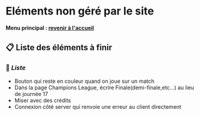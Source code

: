 # Eléments non géré par le site

**Menu principal : [revenir à l'accueil](/readme.md)**

## 📋 **Liste des éléments à finir**

### 🚀 *Liste*

- Bouton qui reste en couleur quand on joue sur un match
- Dans la page Champions League, écrire Finale(demi-finale,etc...) au lieu de journée 17
- Miser avec des crédits
- Connexion côté server qui renvoie une erreur au client directement